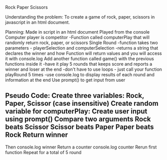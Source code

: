 Rock Paper Scissors

Understanding the problem:
To create a game of rock, paper, scissors in javascript in an html document.

Planning:
Made in script in an html document
Played from the console
Computer player is competitor
-Function called computerPlay that will randomly return rock, paper, or scissors
Single Round
-function takes two parameters - playerSelection and computerSelection
-returns a string that declares the winner and how
Function will return values and you will access it with console.log
Add another function called game() with the previous functions inside it
-have it play 5 rounds that keeps score and reports a winner and loser at the end
-don't have to use loops - just call your function playRound 5 times
-use console.log to display results of each round and information at the end
Use prompt() to get input from user

Pseudo Code:
Create three variables: Rock, Paper, Scissor (case insensitive)
Create random variable for computerPlay: 
Create user input using prompt()
Compare two arguments
Rock beats Scissor
Scissor beats Paper
Paper beats Rock
Return winner
-
Then console.log winner
Return a counter
console.log counter
Rerun first function
Repeat for a total of 5 round